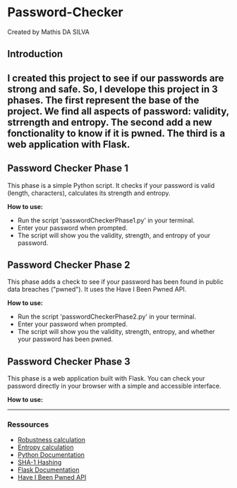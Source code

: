 # Password-Checker

Created by Mathis DA SILVA


## Introduction 
I created this project to see if our passwords are strong and safe. So, I develope this project in 3 phases.
The first represent the base of the project. We find all aspects of password: validity, strrength and entropy. The second add a new fonctionality to know if it is pwned. The third is a web application with Flask.
---

## Password Checker Phase 1
This phase is a simple Python script.
It checks if your password is valid (length, characters), calculates its strength and entropy.

**How to use:**

- Run the script 'passwordCheckerPhase1.py' in your terminal.
- Enter your password when prompted.
- The script will show you the validity, strength, and entropy of your password.

## Password Checker Phase 2
This phase adds a check to see if your password has been found in public data breaches ("pwned").
It uses the Have I Been Pwned API.

**How to use:**

- Run the script 'passwordCheckerPhase2.py' in your terminal.
- Enter your password when prompted.
- The script will show you the validity, strength, entropy, and whether your password has been pwned.

## Password Checker Phase 3
This phase is a web application built with Flask.
You can check your password directly in your browser with a simple and accessible interface.

**How to use:**

---

### Ressources

- [Robustness calculation](https://fr.wikipedia.org/wiki/Robustesse_d%27un_mot_de_passe)
- [Entropy calculation](https://auth0.com/blog/defending-against-password-cracking-understanding-the-math/)
- [Python Documentation](https://gihub.com/Asabeneh/30-Days-Of-Python/tree/master)
- [SHA-1 Hashing](https://https://www.geeksforgeeks.org/java/sha-1-hash-in-java/)
- [Flask Documentation](https://github.com/Asabeneh/30-Days-Of-Python/blob/master/26_Day_Python_web/26_python_web.md#folder-structure)
- [Have I Been Pwned API](https://haveibeenpwned.com/API/v3)